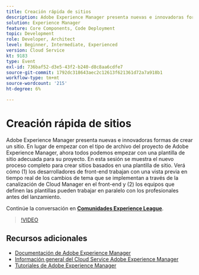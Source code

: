 ```yaml
---
title: Creación rápida de sitios
description: Adobe Experience Manager presenta nuevas e innovadoras formas de crear un sitio. En lugar de empezar con el tipo de archivo del proyecto de Adobe Experience Manager, ahora todos podemos empezar con una plantilla de sitio adecuada para su proyecto. En esta sesión se muestra el nuevo proceso completo para crear sitios basados en una plantilla de sitio. Verá cómo (1) los desarrolladores de front-end trabajan con una vista previa en tiempo real de los cambios de tema que se implementan a través de la canalización de Cloud Manager en el front-end y (2) los equipos que definen las plantillas pueden trabajar en paralelo con los profesionales antes del lanzamiento.
solution: Experience Manager
feature: Core Components, Code Deployment
topic: Development
role: Developer, Architect
level: Beginner, Intermediate, Experienced
version: Cloud Service
kt: 9183
type: Event
exl-id: 736baf52-d3e5-43f2-b240-d8c8aa6cdfe7
source-git-commit: 1792dc318643aec2c12613f621361d72a7a918b1
workflow-type: tm+mt
source-wordcount: '215'
ht-degree: 6%

---
```


# Creación rápida de sitios

Adobe Experience Manager presenta nuevas e innovadoras formas de crear un sitio. En lugar de empezar con el tipo de archivo del proyecto de Adobe Experience Manager, ahora todos podemos empezar con una plantilla de sitio adecuada para su proyecto. En esta sesión se muestra el nuevo proceso completo para crear sitios basados en una plantilla de sitio. Verá cómo (1) los desarrolladores de front-end trabajan con una vista previa en tiempo real de los cambios de tema que se implementan a través de la canalización de Cloud Manager en el front-end y (2) los equipos que definen las plantillas pueden trabajar en paralelo con los profesionales antes del lanzamiento.

Continúe la conversación en **[Comunidades Experience League](https://adobe.ly/2Y4sJMf)**.

>[!VIDEO](https://video.tv.adobe.com/v/337721/?quality=12&learn=on&hidetitle=true)

## Recursos adicionales

- [Documentación de Adobe Experience Manager ](https://experienceleague.adobe.com/docs/experience-manager-cloud-service.html?lang=es)
- [Información general del Cloud Service Adobe Experience Manager](https://experienceleague.adobe.com/docs/experience-manager-cloud-service/overview/home.html)
- [Tutoriales de Adobe Experience Manager](https://experienceleague.adobe.com/docs/experience-manager-tutorials.html)
